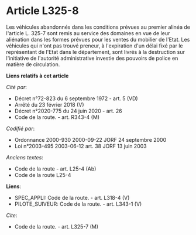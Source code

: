 # Article L325-8

Les véhicules abandonnés dans les conditions prévues au premier alinéa de l'article L. 325-7 sont remis au service des
domaines en vue de leur aliénation dans les formes prévues pour les ventes du mobilier de l'Etat. Les véhicules qui n'ont pas
trouvé preneur, à l'expiration d'un délai fixé par le représentant de l'Etat dans le département, sont livrés à la
destruction sur l'initiative de l'autorité administrative investie des pouvoirs de police en matière de circulation.

**Liens relatifs à cet article**

_Cité par_:

  - Décret n°72-823 du 6 septembre 1972 - art. 5 (VD)
  - Arrêté du 23 février 2018 (V)
  - Décret n°2020-775 du 24 juin 2020 - art. 26
  - Code de la route. - art. R343-4 (M)

_Codifié par_:

  - Ordonnance 2000-930 2000-09-22 JORF 24 septembre 2000
  - Loi n°2003-495 2003-06-12 art. 38 JORF 13 juin 2003

_Anciens textes_:

  - Code de la route - art. L25-4 (Ab)
  - Code de la route L25-4

**Liens**:

  - SPEC_APPLI: Code de la route. - art. L318-4 (V)
  - PILOTE_SUIVEUR: Code de la route. - art. L343-1 (V)

_Cite_:

  - Code de la route. - art. L325-7 (M)
